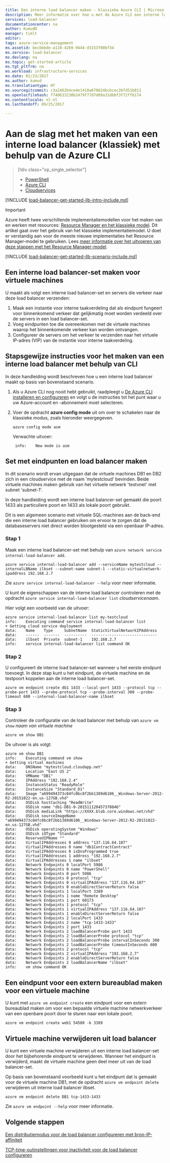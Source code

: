 ```yaml
---
title: Een interne load balancer maken - klassieke Azure CLI | Microsoft Docs
description: Meer informatie over hoe u met de Azure CLI een interne load balancer maakt in het klassieke implementatiemodel
services: load-balancer
documentationcenter: na
author: KumudD
manager: timlt
editor: 
tags: azure-service-management
ms.assetid: becbbbde-a118-4269-9444-d3153f00bf34
ms.service: load-balancer
ms.devlang: na
ms.topic: get-started-article
ms.tgt_pltfrm: na
ms.workload: infrastructure-services
ms.date: 01/23/2017
ms.author: kumud
ms.translationtype: HT
ms.sourcegitcommit: c3a2462b4ce4e1410a670624bcbcec26fd51b811
ms.openlocfilehash: f740633230b2479f77d7d09a31dbbf3f72ffb174
ms.contentlocale: nl-nl
ms.lasthandoff: 09/25/2017

---
```


# <a name="get-started-creating-an-internal-load-balancer-classic-using-the-azure-cli"></a>Aan de slag met het maken van een interne load balancer (klassiek) met behulp van de Azure CLI

> [!div class="op_single_selector"]
> * [PowerShell](../load-balancer/load-balancer-get-started-ilb-classic-ps.md)
> * [Azure CLI](../load-balancer/load-balancer-get-started-ilb-classic-cli.md)
> * [Cloudservices](../load-balancer/load-balancer-get-started-ilb-classic-cloud.md)

[!INCLUDE [load-balancer-get-started-ilb-intro-include.md](../../includes/load-balancer-get-started-ilb-intro-include.md)]

> [!IMPORTANT]
> Azure heeft twee verschillende implementatiemodellen voor het maken van en werken met resources: [Resource Manager en het klassieke model](../azure-resource-manager/resource-manager-deployment-model.md).  Dit artikel gaat over het gebruik van het klassieke implementatiemodel. U doet er verstandig aan voor de meeste nieuwe implementaties het Resource Manager-model te gebruiken. Lees [meer informatie over het uitvoeren van deze stappen met het Resource Manager-model](load-balancer-get-started-ilb-arm-cli.md).

[!INCLUDE [load-balancer-get-started-ilb-scenario-include.md](../../includes/load-balancer-get-started-ilb-scenario-include.md)]

## <a name="to-create-an-internal-load-balancer-set-for-virtual-machines"></a>Een interne load balancer-set maken voor virtuele machines

U maakt als volgt een interne load balancer-set en servers die verkeer naar deze load balancer verzenden:

1. Maak een instantie voor interne taakverdeling dat als eindpunt fungeert voor binnenkomend verkeer dat gelijkmatig moet worden verdeeld over de servers in een load balancer-set.
2. Voeg eindpunten toe die overeenkomen met de virtuele machines waarop het binnenkomende verkeer kan worden ontvangen.
3. Configureer de servers om het verkeer te verzenden naar het virtuele IP-adres (VIP) van de instantie voor interne taakverdeling.

## <a name="step-by-step-creating-an-internal-load-balancer-using-cli"></a>Stapsgewijze instructies voor het maken van een interne load balancer met behulp van CLI

In deze handleiding wordt beschreven hoe u een interne load balancer maakt op basis van bovenstaand scenario.

1. Als u Azure CLI nog nooit hebt gebruikt, raadpleegt u [De Azure CLI installeren en configureren](../cli-install-nodejs.md) en volgt u de instructies tot het punt waar u uw Azure-account en -abonnement moet selecteren.
2. Voer de opdracht **azure config mode** uit om over te schakelen naar de klassieke modus, zoals hieronder weergegeven.

    ```azurecli
    azure config mode asm
    ```

    Verwachte uitvoer:

        info:    New mode is asm

## <a name="create-endpoint-and-load-balancer-set"></a>Set met eindpunten en load balancer maken

In dit scenario wordt ervan uitgegaan dat de virtuele machines DB1 en DB2 zich in een cloudservice met de naam 'mytestcloud' bevinden. Beide virtuele machines maken gebruik van het virtuele netwerk 'testvnet' met subnet 'subnet-1'.

In deze handleiding wordt een interne load balancer-set gemaakt die poort 1433 als particuliere poort en 1433 als lokale poort gebruikt.

Dit is een algemeen scenario met virtuele SQL-machines aan de back-end die een interne load balancer gebruiken om ervoor te zorgen dat de databaseservers niet direct worden blootgesteld via een openbaar IP-adres.

### <a name="step-1"></a>Stap 1

Maak een interne load balancer-set met behulp van `azure network service internal-load-balancer add`.

```azurecli
azure service internal-load-balancer add --serviceName mytestcloud --internalLBName ilbset --subnet-name subnet-1 --static-virtualnetwork-ipaddress 192.168.2.7
```

Zie `azure service internal-load-balancer --help` voor meer informatie.

U kunt de eigenschappen van de interne load balancer controleren met de opdracht `azure service internal-load-balancer list` *cloudservicenaam*.

Hier volgt een voorbeeld van de uitvoer:

    azure service internal-load-balancer list my-testcloud
    info:    Executing command service internal-load-balancer list
    + Getting cloud service deployment
    data:    Name    Type     SubnetName  StaticVirtualNetworkIPAddress
    data:    ------  -------  ----------  -----------------------------
    data:    ilbset  Private  subnet-1    192.168.2.7
    info:    service internal-load-balancer list command OK


### <a name="step-2"></a>Stap 2

U configureert de interne load balancer-set wanneer u het eerste eindpunt toevoegt. In deze stap kunt u het eindpunt, de virtuele machine en de testpoort koppelen aan de interne load balancer-set.

```azurecli
azure vm endpoint create db1 1433 --local-port 1433 --protocol tcp --probe-port 1433 --probe-protocol tcp --probe-interval 300 --probe-timeout 600 --internal-load-balancer-name ilbset
```

### <a name="step-3"></a>Stap 3

Controleer de configuratie van de load balancer met behulp van `azure vm show` *naam van virtuele machine*

```azurecli
azure vm show DB1
```

De uitvoer is als volgt:

    azure vm show DB1
    info:    Executing command vm show
    + Getting virtual machines
    data:    DNSName "mytestcloud.cloudapp.net"
    data:    Location "East US 2"
    data:    VMName "DB1"
    data:    IPAddress "192.168.2.4"
    data:    InstanceStatus "ReadyRole"
    data:    InstanceSize "Standard_D1"
    data:    Image "a699494373c04fc0bc8f2bb1389d6106__Windows-Server-2012-R2-20151022-en.us-127GB.vhd"
    data:    OSDisk hostCaching "ReadWrite"
    data:    OSDisk name "db1-DB1-0-201511120457370846"
    data:    OSDisk mediaLink "https://XXXX.blob.core.windows.net/vhd"
    data:    OSDisk sourceImageName "a699494373c04fc0bc8f2bb1389d6106__Windows-Server-2012-R2-20151022-en.us-127GB.vhd"
    data:    OSDisk operatingSystem "Windows"
    data:    OSDisk iOType "Standard"
    data:    ReservedIPName ""
    data:    VirtualIPAddresses 0 address "137.116.64.107"
    data:    VirtualIPAddresses 0 name "db1ContractContract"
    data:    VirtualIPAddresses 0 isDnsProgrammed true
    data:    VirtualIPAddresses 1 address "192.168.2.7"
    data:    VirtualIPAddresses 1 name "ilbset"
    data:    Network Endpoints 0 localPort 5986
    data:    Network Endpoints 0 name "PowerShell"
    data:    Network Endpoints 0 port 5986
    data:    Network Endpoints 0 protocol "tcp"
    data:    Network Endpoints 0 virtualIPAddress "137.116.64.107"
    data:    Network Endpoints 0 enableDirectServerReturn false
    data:    Network Endpoints 1 localPort 3389
    data:    Network Endpoints 1 name "Remote Desktop"
    data:    Network Endpoints 1 port 60173
    data:    Network Endpoints 1 protocol "tcp"
    data:    Network Endpoints 1 virtualIPAddress "137.116.64.107"
    data:    Network Endpoints 1 enableDirectServerReturn false
    data:    Network Endpoints 2 localPort 1433
    data:    Network Endpoints 2 name "tcp-1433-1433"
    data:    Network Endpoints 2 port 1433
    data:    Network Endpoints 2 loadBalancerProbe port 1433
    data:    Network Endpoints 2 loadBalancerProbe protocol "tcp"
    data:    Network Endpoints 2 loadBalancerProbe intervalInSeconds 300
    data:    Network Endpoints 2 loadBalancerProbe timeoutInSeconds 600
    data:    Network Endpoints 2 protocol "tcp"
    data:    Network Endpoints 2 virtualIPAddress "192.168.2.7"
    data:    Network Endpoints 2 enableDirectServerReturn false
    data:    Network Endpoints 2 loadBalancerName "ilbset"
    info:    vm show command OK

## <a name="create-a-remote-desktop-endpoint-for-a-virtual-machine"></a>Een eindpunt voor een extern bureaublad maken voor een virtuele machine

U kunt met `azure vm endpoint create` een eindpunt voor een extern bureaublad maken om voor een bepaalde virtuele machine netwerkverkeer van een openbare poort door te sturen naar een lokale poort.

```azurecli
azure vm endpoint create web1 54580 -k 3389
```

## <a name="remove-virtual-machine-from-load-balancer"></a>Virtuele machine verwijderen uit load balancer

U kunt een virtuele machine verwijderen uit een interne load balancer-set door het bijbehorende eindpunt te verwijderen. Wanneer het eindpunt is verwijderd, maakt de virtuele machine geen deel meer uit van de load balancer-set.

Op basis van bovenstaand voorbeeld kunt u het eindpunt dat is gemaakt voor de virtuele machine DB1, met de opdracht `azure vm endpoint delete` verwijderen uit interne load balancer ilbset.

```azurecli
azure vm endpoint delete DB1 tcp-1433-1433
```

Zie `azure vm endpoint --help` voor meer informatie.

## <a name="next-steps"></a>Volgende stappen

[Een distributiemodus voor de load balancer configureren met bron-IP-affiniteit](load-balancer-distribution-mode.md)

[TCP-time-outinstellingen voor inactiviteit voor de load balancer configureren](load-balancer-tcp-idle-timeout.md)

